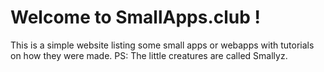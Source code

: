 # Welcome to SmallApps.club ! 

This is a simple website listing some small apps or webapps with tutorials on how they were made.
PS: The little creatures are called Smallyz.